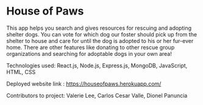 # House of Paws

This app helps you search and gives resources for rescuing and adopting shelter dogs. You can vote for which dog our foster should pick up from the shelter to house and care for until the dog is adopted to his or her fur-ever home. There are other features like donating to other rescue group organizations and searching for adoptable dogs in your own area!

Technologies used: React.js, Node.js, Express.js, MongoDB, JavaScript, HTML, CSS

Deployed website link : https://houseofpaws.herokuapp.com/

Contributors to project: Valerie Lee, Carlos Cesar Valle, Dionel Panuncia
